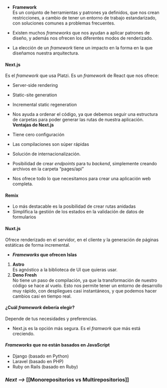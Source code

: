 -   **Framework**  
    Es un conjunto de herramientas y patrones ya definidos, que nos crean restricciones, a cambio de tener un entorno de trabajo estandarizado, con soluciones comunes a problemas frecuentes.

-   Existen muchos _frameworks_ que nos ayudan a aplicar patrones de diseño, y además nos ofrecen los diferentes modos de renderizado.
-   La elección de un _framework_ tiene un impacto en la forma en la que diseñamos nuestra arquitectura.

#### Next.js

Es el _framework_ que usa Platzi. Es un _framework_ de React que nos ofrece:  
- Server-side rendering  
- Static-site generation  
- Incremental static regeneration

-   Nos ayuda a ordenar el código, ya que debemos seguir una estructura de carpetas para poder generar las rutas de nuestra aplicación.  
    **Ventajas de Next.js**
-   Tiene cero configuración
-   Las compilaciones son súper rápidas
-   Solución de internacionalización.
-   Posibilidad de crear _endpoints_ para tu _backend_, simplemente creando archivos en la carpeta “pages/api”
-   Nos ofrece todo lo que necesitamos para crear una aplicación web completa.

#### Remix

-   Lo más destacable es la posibilidad de crear rutas anidadas
-   Simplifica la gestión de los estados en la validación de datos de formularios

#### Nuxt.js

Ofrece renderizado en el servidor, en el cliente y la generación de páginas estáticas de forma incremental.

-   **_Frameworks_ que ofrecen Islas**

1.  **Astro**  
    Es agnóstico a la biblioteca de UI que quieras usar.
2.  **Deno Fresh**  
    No tiene un paso de compilación, ya que la transformación de nuestro código se hace al vuelo. Esto nos permite tener un entorno de desarrollo muy rápido, con despliegues casi instantáneos, y que podemos hacer cambios casi en tiempo real.

#### ¿Cuál _framework_ debería elegir?

Depende de tus necesidades y preferencias.

-   Next.js es la opción más segura. Es el _framwork_ que más está creciendo.

#### _Frameworks_ que no están basados en JavaScript

-   Django (basado en Python)
-   Laravel (basado en PHP)
-   Ruby on Rails (basado en Ruby)

### _Next -->_ [[Monorepositorios vs Multirepositorios]]